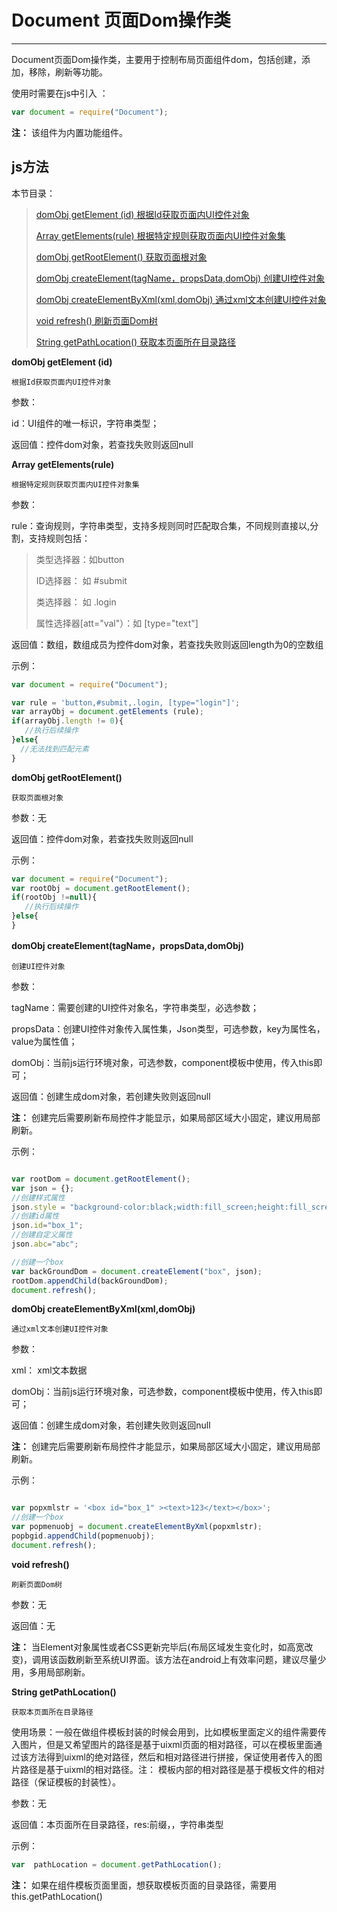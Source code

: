 # Document 页面Dom操作类

----------

Document页面Dom操作类，主要用于控制布局页面组件dom，包括创建，添加，移除，刷新等功能。


使用时需要在js中引入 ：

```javascript
var document = require("Document"); 
```

**注：** 该组件为内置功能组件。

<h2 id="cid_1">js方法</h2>  

本节目录：

>[ domObj getElement (id)  根据Id获取页面内UI控件对象 ](#ff_0)
> 
> [ Array getElements(rule)  根据特定规则获取页面内UI控件对象集 ](#ff_1)
> 
>[ domObj getRootElement()  获取页面根对象  ](#ff_2)
> 
> [domObj createElement(tagName，propsData,domObj)  创建UI控件对象 ](#ff_3)
> 
> [domObj createElementByXml(xml,domObj)  通过xml文本创建UI控件对象  ](#ff_4)
> 
>[ void refresh()  刷新页面Dom树  ](#ff_5)
> 
>[ String getPathLocation()  获取本页面所在目录路径  ](#ff_6)




<span id="ff_0">**domObj getElement (id)**</span>  

<code>根据Id获取页面内UI控件对象</code>  

参数：  

id：UI组件的唯一标识，字符串类型；

返回值：控件dom对象，若查找失败则返回null


<span id="ff_1">**Array getElements(rule)**</span>  

<code>根据特定规则获取页面内UI控件对象集</code>

参数：  

rule：查询规则，字符串类型，支持多规则同时匹配取合集，不同规则直接以,分割，支持规则包括：  

> 类型选择器：如button
> 
> ID选择器： 如 #submit
> 
> 类选择器： 如 .login
> 
> 属性选择器[att="val"）：如 [type="text"]
 
返回值：数组，数组成员为控件dom对象，若查找失败则返回length为0的空数组  


示例：

```javascript
var document = require("Document");  

var rule = 'button,#submit,.login, [type="login"]';
var arrayObj = document.getElements (rule);
if(arrayObj.length != 0){
   //执行后续操作
}else{
  //无法找到匹配元素
}

```


<span id="ff_2">**domObj getRootElement()**</span>  

<code>获取页面根对象</code>   

参数：无  

返回值：控件dom对象，若查找失败则返回null

示例：

```javascript
var document = require("Document");
var rootObj = document.getRootElement();
if(rootObj !=null){
   //执行后续操作
}else{
}
```


<span id="ff_3">**domObj createElement(tagName，propsData,domObj)**</span>  

<code>创建UI控件对象</code>  

参数：  

tagName：需要创建的UI控件对象名，字符串类型，必选参数；  

propsData：创建UI控件对象传入属性集，Json类型，可选参数，key为属性名，value为属性值；  

domObj：当前js运行环境对象，可选参数，component模板中使用，传入this即可；  

返回值：创建生成dom对象，若创建失败则返回null


**注：**  创建完后需要刷新布局控件才能显示，如果局部区域大小固定，建议用局部刷新。

示例：

```javascript

var rootDom = document.getRootElement();
var json = {};
//创建样式属性
json.style = "background-color:black;width:fill_screen;height:fill_screen;position:absolute;top:0;left:0;opacity:0.5";
//创建id属性
json.id="box_1";
//创建自定义属性
json.abc="abc";

//创建一个box
var backGroundDom = document.createElement("box", json);
rootDom.appendChild(backGroundDom);
document.refresh();
```





<span id="ff_4">**domObj createElementByXml(xml,domObj)**</span>  

<code>通过xml文本创建UI控件对象</code> 

参数：  

xml： xml文本数据  

domObj：当前js运行环境对象，可选参数，component模板中使用，传入this即可；

返回值：创建生成dom对象，若创建失败则返回null


**注：**  创建完后需要刷新布局控件才能显示，如果局部区域大小固定，建议用局部刷新。

示例：

```javascript

var popxmlstr = '<box id="box_1" ><text>123</text></box>';
//创建一个box
var popmenuobj = document.createElementByXml(popxmlstr);
popbgid.appendChild(popmenuobj);  
document.refresh();
```


<span id="ff_5">**void refresh()**</span>  

<code>刷新页面Dom树</code> 

参数：无  

返回值：无  

**注：**  当Element对象属性或者CSS更新完毕后(布局区域发生变化时，如高宽改变)，调用该函数刷新至系统UI界面。该方法在android上有效率问题，建议尽量少用，多用局部刷新。



<span id="ff_6">**String getPathLocation()**</span>  

<code>获取本页面所在目录路径</code>  

使用场景：一般在做组件模板封装的时候会用到，比如模板里面定义的组件需要传入图片，但是又希望图片的路径是基于uixml页面的相对路径，可以在模板里面通过该方法得到uixml的绝对路径，然后和相对路径进行拼接，保证使用者传入的图片路径是基于uixml的相对路径。注： 模板内部的相对路径是基于模板文件的相对路径（保证模板的封装性）。

参数：无  

返回值：本页面所在目录路径，res:前缀，，字符串类型

示例：  

```javascript
var  pathLocation = document.getPathLocation();
```

**注：**  如果在组件模板页面里面，想获取模板页面的目录路径，需要用this.getPathLocation()
